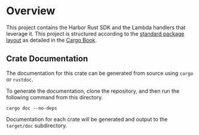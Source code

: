 # Overview

This project contains the Harbor Rust SDK and the Lambda handlers that leverage
it. This project is structured according to the [standard package layout](https://doc.rust-lang.org/cargo/guide/project-layout.html)
as detailed in the [Cargo Book](https://doc.rust-lang.org/cargo/index.html).

## Crate Documentation

The documentation for this crate can be generated from source using `cargo` or `rustdoc`.

To generate the documentation, clone the repository, and then run the
following command from this directory.

```shell
cargo doc --no-deps
```

Documentation for each crate will be generated and output to the `target/doc` subdirectory.

